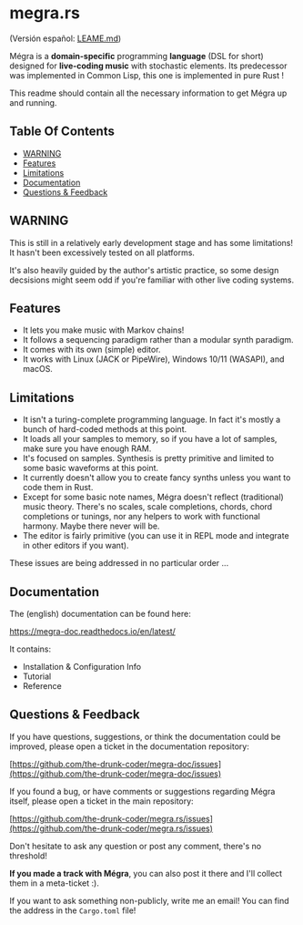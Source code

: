 # megra.rs

(Versión español: [LEAME.md](https://github.com/the-drunk-coder/megra.rs/blob/main/LEAME.md))

Mégra is a **domain-specific** programming **language** (DSL for short) designed for **live-coding music** with stochastic elements.
Its predecessor was implemented in Common Lisp, this one is implemented in pure Rust !

This readme should contain all the necessary information to get Mégra up and running.

## Table Of Contents

* [WARNING](#warning)
* [Features](#features)
* [Limitations](#limitations)
* [Documentation](#documentation)
* [Questions & Feedback](#questions--feedback)

## WARNING

This is still in a relatively early development stage and has some limitations! It hasn't been
excessively tested on all platforms.

It's also heavily guided by the author's artistic practice, so some design decsisions might seem
odd if you're familiar with other live coding systems.

## Features

* It lets you make music with Markov chains!
* It follows a sequencing paradigm rather than a modular synth paradigm.
* It comes with its own (simple) editor.
* It works with Linux (JACK or PipeWire), Windows 10/11 (WASAPI), and macOS.

## Limitations

* It isn't a turing-complete programming language. In fact it's mostly a bunch of hard-coded methods at this point.
* It loads all your samples to memory, so if you have a lot of samples, make sure you have enough RAM.
* It's focused on samples. Synthesis is pretty primitive and limited to some basic waveforms at this point.
* It currently doesn't allow you to create fancy synths unless you want to code them in Rust.
* Except for some basic note names, Mégra doesn't reflect (traditional) music theory. There's no scales, scale completions, chords, chord completions or tunings, nor any helpers to work with functional harmony. Maybe there never will be. 
* The editor is fairly primitive (you can use it in REPL mode and integrate in other editors if you want).

These issues are being addressed in no particular order ...

## Documentation

The (english) documentation can be found here:

https://megra-doc.readthedocs.io/en/latest/

It contains:
* Installation & Configuration Info
* Tutorial
* Reference 

## Questions & Feedback 

If you have questions, suggestions, or think the documentation could be improved, please open a ticket 
in the documentation repository: 

[https://github.com/the-drunk-coder/megra-doc/issues](https://github.com/the-drunk-coder/megra-doc/issues)

If you found a bug, or have comments or suggestions regarding Mégra itself, please open a ticket in the 
main repository: 

[https://github.com/the-drunk-coder/megra.rs/issues](https://github.com/the-drunk-coder/megra.rs/issues)

Don't hesitate to ask any question or post any comment, there's no threshold! 

**If you made a track with Mégra**, you can also post it there and I'll collect them 
in a meta-ticket :).

If you want to ask something non-publicly, write me an email! You can find the address in
the `Cargo.toml` file!
